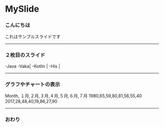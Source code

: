 # MySlide

### こんにちは



これはサンプルスライドです



---



### ２枚目のスライド


-Java
-Vaka|
-Kotlin |
-His |


---



### グラフやチャートの表示


<canvas data-chart="radar">
  
  Month, １月,２月,３月,４月,５月,６月,７月
  1980,65,59,80,81,56,55,40
  2017,28,48,40,19,86,27,90
  
  </canvas>



---



### おわり

